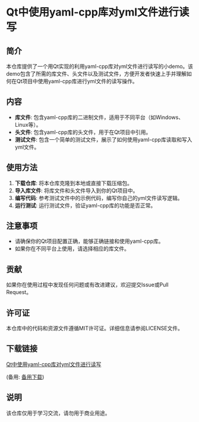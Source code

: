 # Qt中使用yaml-cpp库对yml文件进行读写

## 简介

本仓库提供了一个用Qt实现的利用yaml-cpp库对yml文件进行读写的小demo。该demo包含了所需的库文件、头文件以及测试文件，方便开发者快速上手并理解如何在Qt项目中使用yaml-cpp库进行yml文件的读写操作。

## 内容

- **库文件**: 包含yaml-cpp库的二进制文件，适用于不同平台（如Windows、Linux等）。
- **头文件**: 包含yaml-cpp库的头文件，用于在Qt项目中引用。
- **测试文件**: 包含一个简单的测试文件，展示了如何使用yaml-cpp库读取和写入yml文件。

## 使用方法

1. **下载仓库**: 将本仓库克隆到本地或直接下载压缩包。
2. **导入库文件**: 将库文件和头文件导入到你的Qt项目中。
3. **编写代码**: 参考测试文件中的示例代码，编写你自己的yml文件读写逻辑。
4. **运行测试**: 运行测试文件，验证yaml-cpp库的功能是否正常。

## 注意事项

- 请确保你的Qt项目配置正确，能够正确链接和使用yaml-cpp库。
- 如果你在不同平台上使用，请选择相应的库文件。

## 贡献

如果你在使用过程中发现任何问题或有改进建议，欢迎提交Issue或Pull Request。

## 许可证

本仓库中的代码和资源文件遵循MIT许可证。详细信息请参阅LICENSE文件。

## 下载链接
[Qt中使用yaml-cpp库对yml文件进行读写](https://pan.quark.cn/s/9c6e3f2cdd9d) 

(备用: [备用下载](https://pan.baidu.com/s/1Yn1D8VCTWYU-hsgJoNfHOg?pwd=7eaw))

## 说明

该仓库仅用于学习交流，请勿用于商业用途。
